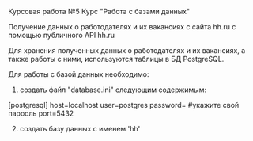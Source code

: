 Курсовая работа №5
Курс "Работа с базами данных"

Получение данных о работодателях и их вакансиях с сайта hh.ru с помощью публичного API hh.ru

Для хранения полученных данных о работодателях и их вакансиях, а также работы с ними, используются таблицы в БД PostgreSQL.

Для работы с базой данных необходимо:

1. создать файл "database.ini" следующим содержимым:

[postgresql]
host=localhost
user=postgres
password= #укажите свой парооль
port=5432

2. создать базу данных с именем 'hh'